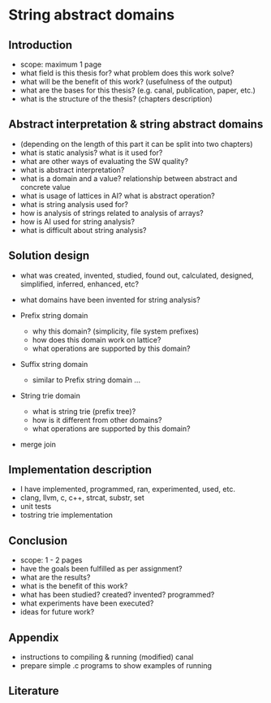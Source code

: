 # String abstract domains

## Introduction

* scope: maximum 1 page
* what field is this thesis for? what problem does this work solve?
* what will be the benefit of this work? (usefulness of the output)
* what are the bases for this thesis? (e.g. canal, publication, paper, etc.)
* what is the structure of the thesis? (chapters description)

## Abstract interpretation & string abstract domains

* (depending on the length of this part it can be split into two chapters)
* what is static analysis? what is it used for?
* what are other ways of evaluating the SW quality?
* what is abstract interpretation?
* what is a domain and a value? relationship between abstract and concrete value
* what is usage of lattices in AI? what is abstract operation?
* what is string analysis used for?
* how is analysis of strings related to analysis of arrays?
* how is AI used for string analysis?
* what is difficult about string analysis?
    
## Solution design

* what was created, invented, studied, found out, calculated, designed,
  simplified, inferred, enhanced, etc?
* what domains have been invented for string analysis?
* Prefix string domain
    
    * why this domain? (simplicity, file system prefixes)
    * how does this domain work on lattice?
    * what operations are supported by this domain?

* Suffix string domain

    * similar to Prefix string domain ...

* String trie domain

    * what is string trie (prefix tree)?
    * how is it different from other domains?
    * what operations are supported by this domain?

* merge join

## Implementation description

* I have implemented, programmed, ran, experimented, used, etc.
* clang, llvm, c, c++, strcat, substr, set
* unit tests
* tostring trie implementation

## Conclusion

* scope: 1 - 2 pages
* have the goals been fulfilled as per assignment?
* what are the results?
* what is the benefit of this work?
* what has been studied? created? invented? programmed?
* what experiments have been executed?
* ideas for future work?

## Appendix

* instructions to compiling & running (modified) canal
* prepare simple .c programs to show examples of running

## Literature

